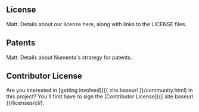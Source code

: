 License
-------
<p class="todo">Matt: Details about our license here, along with links to the LICENSE files.</p>

Patents
-------
<p class="todo">Matt: Details about Numenta's strategy for patents.</p>

Contributor License
----------
Are you interested in [getting involved]({{ site.baseurl }}/community.html) in this project? You'll first have to sign the [Contributor License]({{ site.baseurl }}/licenses/cl/).